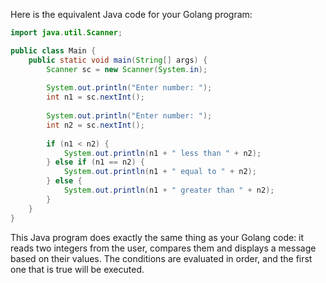 Here is the equivalent Java code for your Golang program:

```java
import java.util.Scanner;

public class Main {
    public static void main(String[] args) {
        Scanner sc = new Scanner(System.in);
        
        System.out.println("Enter number: ");
        int n1 = sc.nextInt();
        
        System.out.println("Enter number: ");
        int n2 = sc.nextInt();
        
        if (n1 < n2) {
            System.out.println(n1 + " less than " + n2);
        } else if (n1 == n2) {
            System.out.println(n1 + " equal to " + n2);
        } else {
            System.out.println(n1 + " greater than " + n2);
        }
    }
}
```
This Java program does exactly the same thing as your Golang code: it reads two integers from the user, compares them and displays a message based on their values. The conditions are evaluated in order, and the first one that is true will be executed.
